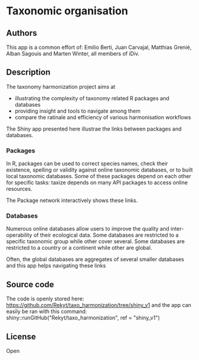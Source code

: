 # Taxonomic organisation
## Authors

This app is a common effort of:
Emilio Berti, Juan Carvajal, Matthias Grenié, Alban Sagouis and Marten Winter, all members of iDiv.

## Description

The taxonomy harmonization project aims at 
* illustrating the complexity of taxonomy related R packages and databases
* providing insight and tools to navigate among them
* compare the ratinale and efficiency of various harmonisation workflows

The Shiny app presented here illustrae the links between packages and databases.

### Packages
In R, packages can be used to correct species names, check their existence, 
spelling or validity against online taxonomic databases, or to built local taxonomic 
databases. Some of these packages depend on each other for specific tasks: 
taxize depends on many API packages to access online resources.  

The Package network interactively shows these links.


### Databases
Numerous online databases allow users to improve the quality and inter-operability 
of their ecological data. Some databases are restricted to a specific taxonomic 
group while other cover several. Some databases are restricted to a country or 
a continent while other are global.  

Often, the global databases are aggregates of several smaller databases and this 
app helps navigating these links


## Source code
The code is openly stored here: https://github.com/Rekyt/taxo_harmonization/tree/shiny_v1 and the app can easily be ran with this command:  
shiny::runGitHub("Rekyt/taxo_harmonization", ref = "shiny_v1")

## License
Open
